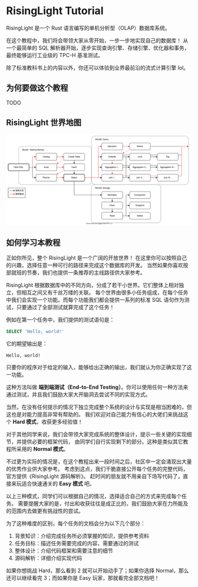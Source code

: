 # RisingLight Tutorial

RisingLight 是一个 Rust 语言编写的单机分析型（OLAP）数据库系统。

在这个教程中，我们将会带领大家从零开始，一步一步地实现自己的数据库！
从一个最简单的 SQL 解析器开始，逐步实现查询引擎、存储引擎、优化器和事务，最终能够运行工业级的 TPC-H 基准测试。

除了标准教科书上的内容以外，你还可以体验到业界最前沿的流式计算引擎 lol。

## 为何要做这个教程

TODO

## RisingLight 世界地图

![](img/worldmap.svg)

<!-- 
可以画成类似 DDIA 的样子
 -->

## 如何学习本教程

正如你所见，整个 RisingLight 是一个广阔的开放世界！
在这里你可以按照自己的兴趣，选择任意一种可行的路径来完成这个数据库的开发。
当然如果你喜欢按部就班的节奏，我们也提供一条推荐的主线路径供大家参考。

RisingLight 根据数据库中的不同方向，分成了若干小世界。它们整体上相对独立，但相互之间又有千丝万缕的关联。
每个世界由很多小任务组成，在每个任务中我们会实现一个功能。而每个功能我们都会提供一系列的标准 SQL 语句作为测试，只要通过了全部测试就算完成了这个任务！

例如在第一个任务中，我们提供的测试语句是：

```sql
SELECT 'Hello, world!'
```

它的期望输出是：

```
Hello, world!
```

只要你的程序对于给定的输入，能够给出正确的输出，我们就认为你正确实现了这一功能。

这种方法叫做 **端到端测试（End-to-End Testing）**。你可以使用任何一种方法来通过测试，并且我们鼓励大家大开脑洞去尝试不同的实现方式。

当然，在没有任何提示的情况下独立完成整个系统的设计与实现是相当困难的，但这也是对能力提高非常有帮助的。
我们欢迎对自己能力有信心的大佬们来挑战这个 **Hard 模式**，收获更多经验值！

对于其他同学来说，我们会带领大家完成系统的整体设计，提示一些关键的实现细节，并提供必要的框架代码，
由同学们自行实现剩下的部分。这种是类似其它教程所采用的 **Normal 模式**。

不过更为实际的情况是，在这个教程出来一段时间之后，社区中一定会涌现出大量的优秀作业供大家参考。
考虑到这点，我们干脆直接公开每个任务的完整代码，官方提供《RisingLight 源码解析》。
赶时间的朋友就不用亲自下场写代码了，直接来玩适合快速通关的 **Easy 模式** 吧。

以上三种模式，同学们可以根据自己的情况，选择适合自己的方式来完成每个任务。
需要提醒大家的是，付出和收获往往是成正比的，我们鼓励大家在力所能及的范围内去做更有挑战性的尝试。

为了这种难度的区别，每个任务的文档会分为以下几个部分：

1. 背景知识：介绍完成任务所必须掌握的知识，提供参考资料
2. 任务目标：描述任务需要完成的内容，需要通过的测试
3. 整体设计：介绍代码框架和需要注意的细节
4. 源码解析：详细介绍实现代码

如果你想挑战 Hard，那么看到 2 就可以开始动手了；如果你选择 Normal，那么还可以继续看完 3；而如果你是 Easy 玩家，那就看完全部文档吧！
